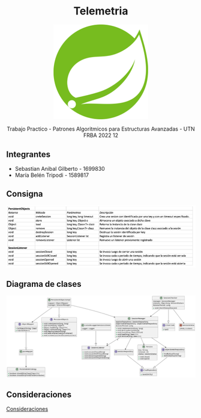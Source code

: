 <h1 align="center"> Telemetria </h1>
<p align="center">
<img src="src/main/resources/static/spring-data-jpa.svg") width=50% height=50% >
</p>
<p align="center"> Trabajo Practico - Patrones Algoritmicos para Estructuras Avanzadas - UTN FRBA 2022 12 <p>

## Integrantes

- Sebastian Anibal Gilberto - 1699830
- María Belén Tripodi - 1589817

## Consigna

<img src="src/main/resources/static/palg-consigna.png" alt="consigna">

## Diagrama de clases

<img src="src/main/resources/static/palg-diagrama-clases.png" alt="diagrama de clases">

## Consideraciones

[Consideraciones](/src/main/resources/docs/Consideraciones.md)
